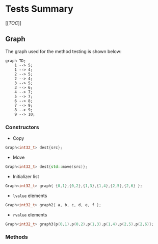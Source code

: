 # Tests Summary

[[_TOC_]]

## Graph

The graph used for the method testing is shown below:

```mermaid
graph TD;
	1 --> 5;
	1 --> 4;
	2 --> 5;
	2 --> 4;
	3 --> 5;
	3 --> 6;
	4 --> 7;
	5 --> 7;
	6 --> 8;
	7 --> 9;
	8 --> 9;
	9 --> 10;
```

### Constructors

* Copy

```cpp
Graph<int32_t> dest{src};
```

* Move

```cpp
Graph<int32_t> dest{std::move(src)}; 
```

* Initializer list

```cpp
Graph<int32_t> graph{ {0,1},{0,2},{1,3},{1,4},{2,5},{2,6} };
```

* `lvalue` elements

```cpp
Graph<int32_t> graph2{ a, b, c, d, e, f };
```

* `rvalue` elements

```cpp
Graph<int32_t> graph3{p(0,1),p(0,2),p(1,3),p(1,4),p(2,5),p(2,6)};
```

### Methods


